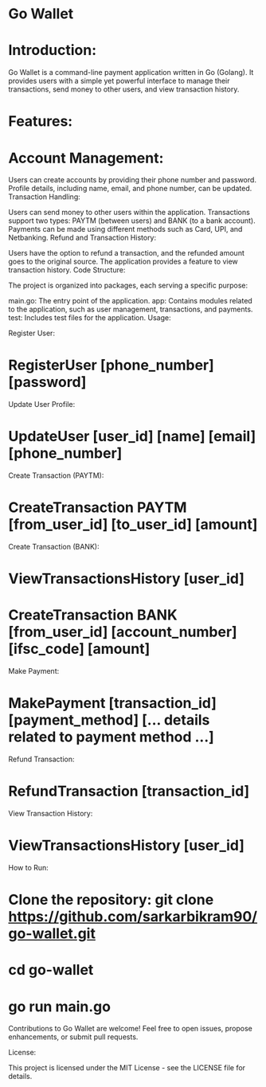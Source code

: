 # Go Wallet
# Introduction:

Go Wallet is a command-line payment application written in Go (Golang). It provides users with a simple yet powerful interface to manage their transactions, send money to other users, and view transaction history.

# Features:

# Account Management:

Users can create accounts by providing their phone number and password.
Profile details, including name, email, and phone number, can be updated.
Transaction Handling:

Users can send money to other users within the application.
Transactions support two types: PAYTM (between users) and BANK (to a bank account).
Payments can be made using different methods such as Card, UPI, and Netbanking.
Refund and Transaction History:

Users have the option to refund a transaction, and the refunded amount goes to the original source.
The application provides a feature to view transaction history.
Code Structure:

The project is organized into packages, each serving a specific purpose:

main.go: The entry point of the application.
app: Contains modules related to the application, such as user management, transactions, and payments.
test: Includes test files for the application.
Usage:

Register User:

# RegisterUser [phone_number] [password]
Update User Profile:

# UpdateUser [user_id] [name] [email] [phone_number]
Create Transaction (PAYTM):

# CreateTransaction PAYTM [from_user_id] [to_user_id] [amount]
Create Transaction (BANK):

# ViewTransactionsHistory [user_id]

# CreateTransaction BANK [from_user_id] [account_number] [ifsc_code] [amount]
Make Payment:

# MakePayment [transaction_id] [payment_method] [... details related to payment method ...]
Refund Transaction:

# RefundTransaction [transaction_id]
View Transaction History:

# ViewTransactionsHistory [user_id]
How to Run:

# Clone the repository: git clone https://github.com/sarkarbikram90/go-wallet.git
# cd go-wallet
# go run main.go

Contributions to Go Wallet are welcome! Feel free to open issues, propose enhancements, or submit pull requests.

License:

This project is licensed under the MIT License - see the LICENSE file for details.
